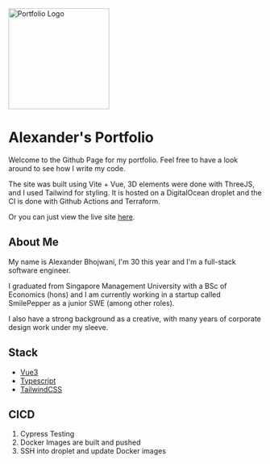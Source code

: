 <img width="200" alt="Portfolio Logo" src="https://github.com/Bobotato/portfolio-website/assets/102455514/cc0cfd33-5223-4ae2-bf93-ee83db1e835e">

# Alexander's Portfolio

Welcome to the Github Page for my portfolio. Feel free to have a look around to see how I write my code.

The site was built using Vite + Vue, 3D elements were done with ThreeJS, and I used Tailwind for styling. It is hosted on a DigitalOcean droplet and the CI is done with Github Actions and Terraform.

Or you can just view the live site [here](https://alexdb.me).

## About Me

My name is Alexander Bhojwani, I'm 30 this year and I'm a full-stack software engineer.

I graduated from Singapore Management University with a BSc of Economics (hons) and I am currently working in a startup called SmilePepper as a junior SWE (among other roles).

I also have a strong background as a creative, with many years of corporate design work under my sleeve.

## Stack

- [Vue3](https://vuejs.org/)
- [Typescript](https://typescriptlang.org/)
- [TailwindCSS](https://tailwindcss.com/) 

## CICD

1. Cypress Testing
2. Docker Images are built and pushed
3. SSH into droplet and update Docker images
